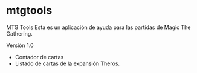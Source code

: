 mtgtools
========

MTG Tools
Esta es un aplicación de ayuda para las partidas de Magic The Gathering.

Versión 1.0
- Contador de cartas
- Listado de cartas de la expansión Theros.

